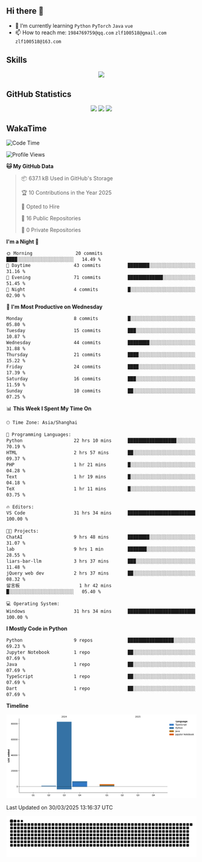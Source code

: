 ## Hi there 👋

- 🌱 I’m currently learning `Python` `PyTorch` `Java` `vue`
- 📫 How to reach me: `1984769759@qq.com` `zlf100518@gmail.com` `zlf100518@163.com`

## Skills
<div align="center"> <img src="https://skillicons.dev/icons?i=python,linux,git,github,html,css,js,ts" /> </div>

## GitHub Statistics

<div align="center">
  <img src="https://github-readme-stats.vercel.app/api?username=CloudSwordSage&show_icons=true&theme=tokyonight" />
  <img src="https://github-readme-stats.vercel.app/api/top-langs/?username=CloudSwordSage&show_icons=true&theme=tokyonight" />
  <img src="https://github-readme-activity-graph.vercel.app/graph?username=CloudSwordSage&theme=xcode" />
</div>

## WakaTime

<!--START_SECTION:waka-->
![Code Time](http://img.shields.io/badge/Code%20Time-627%20hrs%2057%20mins-blue)

![Profile Views](http://img.shields.io/badge/Profile%20Views-0-blue)

**🐱 My GitHub Data** 

> 📦 637.1 kB Used in GitHub's Storage 
 > 
> 🏆 10 Contributions in the Year 2025
 > 
> 💼 Opted to Hire
 > 
> 📜 16 Public Repositories 
 > 
> 🔑 0 Private Repositories 
 > 
**I'm a Night 🦉** 

```text
🌞 Morning                20 commits          ████░░░░░░░░░░░░░░░░░░░░░   14.49 % 
🌆 Daytime                43 commits          ████████░░░░░░░░░░░░░░░░░   31.16 % 
🌃 Evening                71 commits          █████████████░░░░░░░░░░░░   51.45 % 
🌙 Night                  4 commits           █░░░░░░░░░░░░░░░░░░░░░░░░   02.90 % 
```
📅 **I'm Most Productive on Wednesday** 

```text
Monday                   8 commits           █░░░░░░░░░░░░░░░░░░░░░░░░   05.80 % 
Tuesday                  15 commits          ███░░░░░░░░░░░░░░░░░░░░░░   10.87 % 
Wednesday                44 commits          ████████░░░░░░░░░░░░░░░░░   31.88 % 
Thursday                 21 commits          ████░░░░░░░░░░░░░░░░░░░░░   15.22 % 
Friday                   24 commits          ████░░░░░░░░░░░░░░░░░░░░░   17.39 % 
Saturday                 16 commits          ███░░░░░░░░░░░░░░░░░░░░░░   11.59 % 
Sunday                   10 commits          ██░░░░░░░░░░░░░░░░░░░░░░░   07.25 % 
```


📊 **This Week I Spent My Time On** 

```text
🕑︎ Time Zone: Asia/Shanghai

💬 Programming Languages: 
Python                   22 hrs 10 mins      ██████████████████░░░░░░░   70.19 % 
HTML                     2 hrs 57 mins       ██░░░░░░░░░░░░░░░░░░░░░░░   09.37 % 
PHP                      1 hr 21 mins        █░░░░░░░░░░░░░░░░░░░░░░░░   04.28 % 
Text                     1 hr 19 mins        █░░░░░░░░░░░░░░░░░░░░░░░░   04.18 % 
TeX                      1 hr 11 mins        █░░░░░░░░░░░░░░░░░░░░░░░░   03.75 % 

🔥 Editors: 
VS Code                  31 hrs 34 mins      █████████████████████████   100.00 % 

🐱‍💻 Projects: 
ChatAI                   9 hrs 48 mins       ████████░░░░░░░░░░░░░░░░░   31.07 % 
lab                      9 hrs 1 min         ███████░░░░░░░░░░░░░░░░░░   28.55 % 
liars-bar-llm            3 hrs 37 mins       ███░░░░░░░░░░░░░░░░░░░░░░   11.48 % 
jQuery web dev           2 hrs 37 mins       ██░░░░░░░░░░░░░░░░░░░░░░░   08.32 % 
留言板                      1 hr 42 mins        █░░░░░░░░░░░░░░░░░░░░░░░░   05.40 % 

💻 Operating System: 
Windows                  31 hrs 34 mins      █████████████████████████   100.00 % 
```

**I Mostly Code in Python** 

```text
Python                   9 repos             █████████████████░░░░░░░░   69.23 % 
Jupyter Notebook         1 repo              ██░░░░░░░░░░░░░░░░░░░░░░░   07.69 % 
Java                     1 repo              ██░░░░░░░░░░░░░░░░░░░░░░░   07.69 % 
TypeScript               1 repo              ██░░░░░░░░░░░░░░░░░░░░░░░   07.69 % 
Dart                     1 repo              ██░░░░░░░░░░░░░░░░░░░░░░░   07.69 % 
```



**Timeline**

![Lines of Code chart](https://raw.githubusercontent.com/CloudSwordSage/CloudSwordSage/main/assets/bar_graph.png)


 Last Updated on 30/03/2025 13:16:37 UTC
<!--END_SECTION:waka-->

<div align="center"><img src="./assets/github-snake-dark.svg" /></div>
